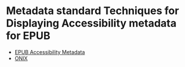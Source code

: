  # Metadata standard Techniques for Displaying Accessibility metadata for EPUB
- [EPUB Accessibility Metadata](https://w3c.github.io/publ-a11y/UX-Guide-Metadata/techniques/epub-metadata.html)
- [ONIX](https://w3c.github.io/publ-a11y/UX-Guide-Metadata/techniques/onix.html)

 
